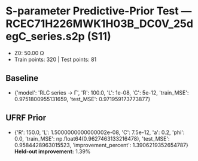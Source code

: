 # S-parameter Predictive-Prior Test — RCEC71H226MWK1H03B_DC0V_25degC_series.s2p (S11)
- Z0: 50.00 Ω
- Train points: 320  |  Test points: 81

## Baseline
- {'model': 'RLC series -> Γ', 'R': 100.0, 'L': 1e-08, 'C': 5e-12, 'train_MSE': 0.9751800955131659, 'test_MSE': 0.971959173773877}

## UFRF Prior
- {'R': 150.0, 'L': 1.5000000000000002e-08, 'C': 7.5e-12, 'a': 0.2, 'phi': 0.0, 'train_MSE': np.float64(0.9627463133216478), 'test_MSE': 0.9584428963015523, 'improvement_percent': 1.3906219352654787}
**Held-out improvement:** 1.39%